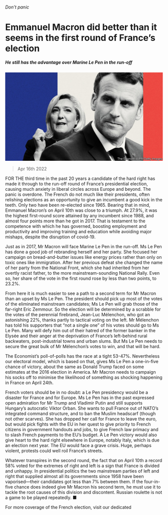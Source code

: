 ###### Don’t panic

# Emmanuel Macron did better than it seems in the first round of France’s election 

##### He still has the advantage over Marine Le Pen in the run-off 

![image](images/20220416_ldd003.jpg) 

> Apr 16th 2022 

FOR THE third time in the past 20 years a candidate of the hard right has made it through to the run-off round of France’s presidential election, causing much anxiety in liberal circles across Europe and beyond. The panic is overdone. The French do not much like their presidents, often relishing elections as an opportunity to give an incumbent a good kick in the teeth. Only two have been re-elected since 1965. Bearing that in mind, Emmanuel Macron’s  on April 10th was close to a triumph. At 27.9%, it was the highest first-round score attained by any incumbent since 1988, and almost four points more than he got in 2017. That is testament to the competence with which he has governed, boosting employment and productivity and improving training and education while avoiding major mishaps, despite the disruption of covid-19.

Just as in 2017, Mr Macron will face Marine Le Pen in the run-off. Ms Le Pen has done a good job of rebranding herself and her party. She focused her campaign on bread-and-butter issues like energy prices rather than only on toxic ones like immigration. After her previous defeat she changed the name of her party from the National Front, which she had inherited from her overtly racist father, to the more mainstream-sounding National Rally. Even so, her share of the vote in the first round rose by less than two points, to 23.2%.


From here it is much easier to see a path to a second term for Mr Macron than an upset by Ms Le Pen. The president should pick up most of the votes of the eliminated mainstream candidates; Ms Le Pen will grab those of the far-right Eric Zemmour. So the election will be determined by a scrabble for the votes of the perennial firebrand, Jean-Luc Mélenchon, who got an astonishing 22%, thanks partly to tactical voting on the left. Mr Mélenchon has told his supporters that “not a single one” of his votes should go to Ms Le Pen. Many will defy him out of their hatred of the former banker in the Elysée and their anger at the deprivation of France’s left-behind rural backwaters, post-industrial towns and urban slums. But Ms Le Pen needs to secure the great bulk of Mr Mélenchon’s votes to win, and that will be hard.

The Economist’s poll-of-polls has the race at a tight 53-47%. Nevertheless our electoral model, which is based on that, gives Ms Le Pen a one-in-five chance of victory, about the same as Donald Trump faced on some estimates at the 2016 election in America. Mr Macron needs to campaign his socks off to minimise the likelihood of something as shocking happening in France on April 24th.

French voters should be in no doubt: a Le Pen presidency would be a disaster for France and for Europe. Ms Le Pen has in the past expressed open admiration for Mr Trump and Vladimir Putin and still supports Hungary’s autocratic Viktor Orban. She wants to pull France out of NATO’s integrated command structure, and to ban the Muslim headscarf (though not other scarves). She has dropped her call for France to leave the euro, but would pick fights with the EU in her quest to give priority to French citizens in government handouts and jobs, to give French law primacy and to slash French payments to the EU’s budget. A Le Pen victory would also give heart to the hard right elsewhere in Europe, notably Italy, which is due an election next year. The EU would face a grave crisis. Huge, perhaps violent, protests could well roil France’s streets.

Whatever transpires in the second round, the fact that on April 10th a record 58% voted for the extremes of right and left is a sign that France is divided and unhappy. In presidential politics the two mainstream parties of left and right that supplied almost all its governments since 1958 have been vaporised—their candidates got less than 7% between them. If the four-in-five chance does indeed give Mr Macron his second term, he must use it to tackle the root causes of this division and discontent. Russian roulette is not a game to be played repeatedly. ■

For more coverage of the French election, visit our dedicated 

